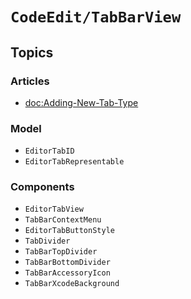 # ``CodeEdit/TabBarView``

## Topics

### Articles

- <doc:Adding-New-Tab-Type>

### Model

- ``EditorTabID``
- ``EditorTabRepresentable``

### Components

- ``EditorTabView``
- ``TabBarContextMenu``
- ``EditorTabButtonStyle``
- ``TabDivider``
- ``TabBarTopDivider``
- ``TabBarBottomDivider``
- ``TabBarAccessoryIcon``
- ``TabBarXcodeBackground``
